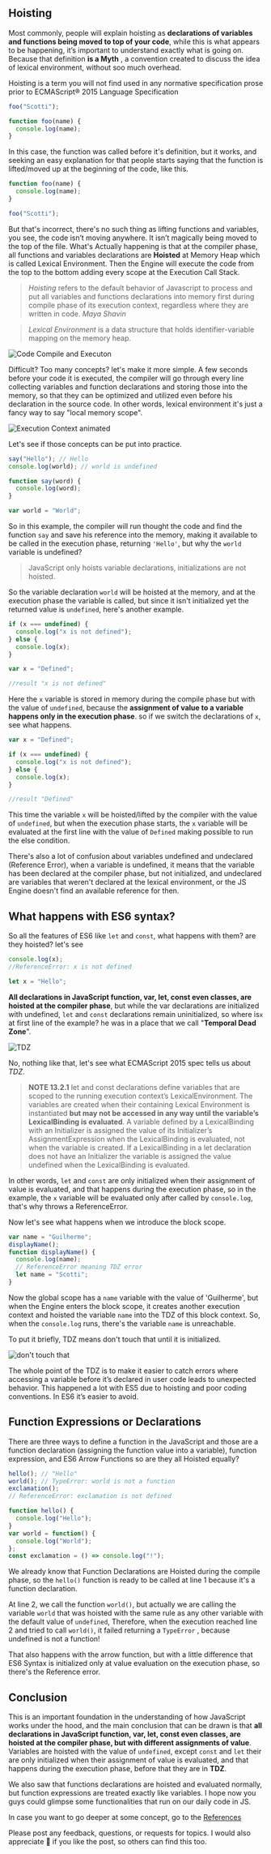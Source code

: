 ## Hoisting

Most commonly, people will explain hoisting as **declarations of variables and functions being moved to top of your code**, while this is what appears to be happening, it’s important to understand exactly what is going on. Because that definition **is a Myth** , a convention created to discuss the idea of lexical environment, without soo much overhead.

Hoisting is a term you will not find used in any normative specification prose prior to ECMAScript® 2015 Language Specification


```js
foo("Scotti");

function foo(name) {
  console.log(name);
}
```

In this case, the function was called before it's definition, but it works, and seeking an easy explanation for that people starts saying that the function is lifted/moved up at the beginning of the code, like this.

```js
function foo(name) {
  console.log(name);
}

foo("Scotti");
```

But that's incorrect, there's no such thing as lifting functions and variables, you see, the code isn’t moving anywhere. It isn’t magically being moved to the top of the file. What's Actually happening is that at the compiler phase, all functions and variables declarations are **Hoisted** at Memory Heap which is called Lexical Environment. Then the Engine will execute the code from the top to the bottom adding every scope at the Execution Call Stack.

> _Hoisting_ refers to the default behavior of Javascript to process and put all variables and functions declarations into memory first during compile phase of its execution context, regardless where they are written in code. _Maya Shavin_

> _Lexical Environment_ is a data structure that holds identifier-variable mapping on the memory heap.

![Code Compile and Executon](https://thepracticaldev.s3.amazonaws.com/i/rlfc71uocpudolg0ny8l.png)

Difficult? Too many concepts? let's make it more simple. A few seconds before your code it is executed, the compiler will go through every line collecting variables and function declarations and storing those into the memory, so that they can be optimized and utilized even before his declaration in the source code. In other words, lexical environment it's just a fancy way to say "local memory scope".

![Execution Context animated](https://thepracticaldev.s3.amazonaws.com/i/yhpzy8uvjp5ls966n181.gif)

Let's see if those concepts can be put into practice.

```javascript
say("Hello"); // Hello
console.log(world); // world is undefined

function say(word) {
  console.log(word);
}

var world = "World";
```

So in this example, the compiler will run thought the code and find the function `say` and save his reference into the memory, making it available to be called in the execution phase, returning `'Hello'`, but why the `world` variable is undefined?

> JavaScript only hoists variable declarations, initializations are not hoisted.

So the variable declaration `world` will be hoisted at the memory, and at the execution phase the variable is called, but since it isn't initialized yet the returned value is `undefined`, here's another example.

```javascript
if (x === undefined) {
  console.log("x is not defined");
} else {
  console.log(x);
}

var x = "Defined";

//result "x is not defined"
```

Here the `x` variable is stored in memory during the compile phase but with the value of `undefined`, because the **assignment of value to a variable happens only in the execution phase**. so if we switch the declarations of `x`, see what happens.

```javascript
var x = "Defined";

if (x === undefined) {
  console.log("x is not defined");
} else {
  console.log(x);
}

//result "Defined"
```

This time the variable `x` will be hoisted/lifted by the compiler with the value of `undefined`, but when the execution phase starts, the `x` variable will be evaluated at the first line with the value of `Defined` making possible to run the else condition.

There's also a lot of confusion about variables undefined and undeclared (Reference Error), when a variable is undefined, it means that the variable has been declared at the compiler phase, but not initialized, and undeclared are variables that weren't declared at the lexical environment, or the JS Engine doesn't find an available reference for then.

## What happens with ES6 syntax?

So all the features of ES6 like `let` and `const`, what happens with them? are they hoisted? let's see

```javascript
console.log(x);
//ReferenceError: x is not defined

let x = "Hello";
```

**All declarations in JavaScript function, var, let, const even classes, are hoisted at the compiler phase**, but while the var declarations are initialized with undefined, `let` and `const` declarations remain uninitialized, so where is`x` at first line of the example? he was in a place that we call "**Temporal Dead Zone**".

![TDZ](https://media1.giphy.com/media/vwT1bQ8zojmWQFx297/giphy.gif?cid=790b76116e2deb8ea24a2671b46cc66742667737a619f163&rid=giphy.gif)

No, nothing like that, let's see what ECMAScript 2015 spec tells us about _TDZ_.

> **NOTE 13.2.1** let and const declarations define variables that are scoped to the running execution context’s LexicalEnvironment. The variables are created when their containing Lexical Environment is instantiated **but may not be accessed in any way until the variable’s LexicalBinding is evaluated**. A variable defined by a LexicalBinding with an Initializer is assigned the value of its Initializer’s AssignmentExpression when the LexicalBinding is evaluated, not when the variable is created. If a LexicalBinding in a let declaration does not have an Initializer the variable is assigned the value undefined when the LexicalBinding is evaluated.

In other words, `let` and `const` are only initialized when their assignment of value is evaluated, and that happens during the execution phase, so in the example, the `x` variable will be evaluated only after called by `console.log`, that's why throws a ReferenceError.

Now let's see what happens when we introduce the block scope.

```js
var name = "Guilherme";
displayName();
function displayName() {
  console.log(name);
  // ReferenceError meaning TDZ error
  let name = "Scotti";
}
```

Now the global scope has a `name` variable with the value of 'Guilherme', but when the Engine enters the block scope, it creates another execution context and hoisted the variable `name` into the TDZ of this block context. So, when the `console.log` runs, there's the variable `name` is unreachable.

To put it briefly, TDZ means don't touch that until it is initialized.

![don't touch that](https://media1.giphy.com/media/CvsQzv9hZe2Ry/giphy.gif?cid=790b7611cd36279a241394a3cc080910cf7b857e101a6a6a&rid=giphy.gif)

The whole point of the TDZ is to make it easier to catch errors where accessing a variable before it’s declared in user code leads to unexpected behavior. This happened a lot with ES5 due to hoisting and poor coding conventions. In ES6 it’s easier to avoid.

## Function Expressions or Declarations

There are three ways to define a function in the JavaScript and those are a function declaration (assigning the function value into a variable), function expression, and ES6 Arrow Functions so are they all Hoisted equally?

```javascript
hello(); // "Hello"
world(); // TypeError: world is not a function
exclamation();
// ReferenceError: exclamation is not defined

function hello() {
  console.log("Hello");
}
var world = function() {
  console.log("World");
};
const exclamation = () => console.log("!");
```

We already know that Function Declarations are Hoisted during the compile phase, so the `hello()` function is ready to be called at line 1 because it's a function declaration.

At line 2, we call the function `world()`, but actually we are calling the variable `world` that was hoisted with the same rule as any other variable with the default value of `undefined`, Therefore, when the execution reached line 2 and tried to call `world()`, it failed returning a `TypeError` , because undefined is not a function!

That also happens with the arrow function, but with a little difference that ES6 Syntax is initialized only at value evaluation on the execution phase, so there's the Reference error.

## Conclusion

This is an important foundation in the understanding of how JavaScript works under the hood, and the main conclusion that can be drawn is that **all declarations in JavaScript function, var, let, const even classes, are hoisted at the compiler phase, but with different assignments of value**. Variables are hoisted with the value of `undefined`, except `const` and `let` their are only initialized when their assignment of value is evaluated, and that happens during the execution phase, before that they are in **TDZ**.

We also saw that functions declarations are hoisted and evaluated normally, but function expressions are treated exactly like variables. I hope now you guys could glimpse some functionalities that run on our daily code in JS.

In case you want to go deeper at some concept, go to the [References](https://github.com/ScottiBR/my-articles/blob/master/JavaScript/Hoisting/References.md)

Please post any feedback, questions, or requests for topics. I would also appreciate 👏 if you like the post, so others can find this too.
